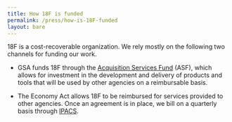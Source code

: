 ```yaml
---
title: How 18F is funded
permalink: /press/how-is-18F-funded
layout: bare
---
```

18F is a cost-recoverable organization. We rely mostly on the following two channels for funding our work.

* GSA funds 18F through the [Acquisition Services Fund][1] (ASF), which allows for investment in the development and delivery of products and tools that will be used by other agencies on a reimbursable basis.

* The Economy Act allows 18F to be reimbursed for services provided to other agencies. Once an agreement is in place, we bill on a quarterly basis through [IPACS][2].

[1]: http://www.gsa.gov/portal/content/182815
[2]: https://www.fiscal.treasury.gov/fsservices/gov/acctg/ipac/ipac_home.htm
